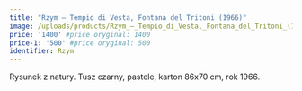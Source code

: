 ```yaml
---
title: "Rzym – Tempio di Vesta, Fontana del Tritoni (1966)"
image: /uploads/products/Rzym_–_Tempio_di_Vesta,_Fontana_del_Tritoni_(1966).jpg
price: '1400' #price oryginal: 1400
price-1: '500' #price oryginal: 500
identifier: Rzym
---
```


Rysunek z natury. Tusz czarny, pastele, karton 86x70 cm, rok 1966.